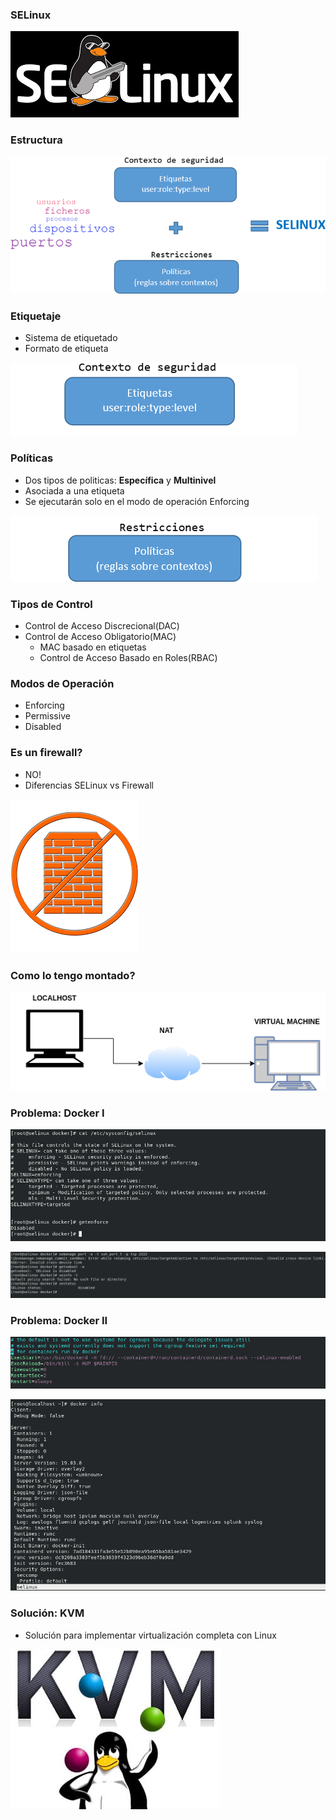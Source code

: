 ### SELinux

![](../aux/presentacion/logo.png)

### Estructura

![](../aux/presentacion/esquema_selinux.png)

### Etiquetaje

- Sistema de etiquetado
- Formato de etiqueta

![](../aux/presentacion/etiqueta.png)

### Políticas

- Dos tipos de politicas: **Específica** y **Multinivel**
- Asociada a una etiqueta
- Se ejecutarán solo en el modo de operación Enforcing  

![](../aux/presentacion/politica.png)


### Tipos de Control

- Control de Acceso Discrecional(DAC)
- Control de Acceso Obligatorio(MAC)
  - MAC basado en etiquetas
  - Control de Acceso Basado en Roles(RBAC)  


### Modos de Operación

- Enforcing
- Permissive
- Disabled

### Es un firewall?

- NO!
- Diferencias SELinux vs Firewall

![](../aux/presentacion/firewall.png)

### Como lo tengo montado?

![](../aux/presentacion/esquema.png)

### Problema: Docker I

![](../aux/presentacion/eenforcing_disabled.png)

![](../aux/presentacion/eerrores.png)

### Problema: Docker II

![](../aux/presentacion/docker_service.png)

![](../aux/presentacion/docker_info.png)

### Solución: KVM

- Solución para implementar virtualización completa con Linux

![](../aux/presentacion/KVM-logo.jpg)
